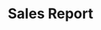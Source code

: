 ---  
schema: Sales Report  
title: Sales Report  
organization: Sample Department  
notes: Used in 1 lineage(s)  
resources:  
  - name: Sales Report 
    url: abfs://system/Sales Report 
    format : parquet  
license: None  
category:
  - Education  
maintainer: User  
maintainer_email: UserMail  
---